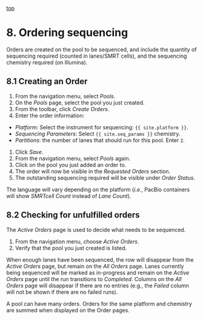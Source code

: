 <a name="libraries-orders"  href="#" id="toplink">top</a>

# 8. Ordering sequencing

Orders are created on the pool to be sequenced, and include the quantity of sequencing
required (counted in lanes/SMRT cells), and the sequencing chemistry
required (on Illumina).

## 8.1 Creating an Order

1. From the navigation menu, select _Pools_.
1. On the  _Pools_ page, select the pool you just created.
1. From the toolbar, click _Create Orders_.
1. Enter the order information:
  - _Platform_: Select the instrument for sequencing: `{{ site.platform }}`.
  - _Sequencing Parameters_: Select `{{ site.seq_params }}` chemistry.
  - _Partitions_: the number of lanes that should run for this pool. Enter `2`.
1. Click _Save_.
1. From the navigation menu, select _Pools_ again.
1. Click on the pool you just added an order to.
1. The order will now be visible in the _Requested Orders_ section.
1. The outstanding sequencing required will be visible under _Order Status_.

The language will vary depending on the platform (_i.e._, PacBio containers
will show _SMRTcell Count_ instead of _Lane Count_).

## 8.2  Checking for unfulfilled orders
The _Active Orders_ page is used to decide what needs to be sequenced.

1. From the navigation menu, choose _Active Orders_.
1. Verify that the pool you just created is listed.

When enough lanes have been sequenced, the row will disappear from the _Active Orders_
page, but remain on the _All Orders_ page. Lanes currently being sequenced will be
marked as in-progress and remain on the _Active Orders_ page until the run transitions
to _Completed_. Columns on the _All Orders_ page will disappear if there are no entries
(e.g., the _Failed_ column will not be shown if there are no failed runs).

A pool can have many orders. Orders for the same platform and chemistry are
summed when displayed on the Order pages.
